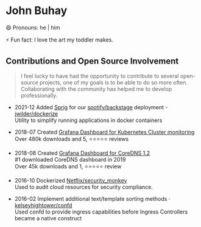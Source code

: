 # John Buhay

😄 Pronouns: he | him

⚡ Fun fact: I love the art my toddler makes.

## Contributions and Open Source Involvement
> I feel lucky to have had the opportunity to contribute to several open-source projects, one of my goals is to be able to do so more often. Collaborating with the community has helped me to develop professionally. 


- 2021-12 Added [Sprig](https://github.com/Masterminds/sprig) for our [spotify/backstage](https://github.com/spotify/backstage) deployment - [jwilder/dockerize](https://github.com/jwilder/dockerize)
<br/> Utility to simplify running applications in docker containers

- 2018-07 Created [Grafana Dashboard for Kubernetes Cluster monitoring](https://grafana.com/grafana/dashboards/7249-kubernetes-cluster/)
<br/> Over 480k downloads and 5, ⭐️⭐️⭐️⭐️⭐️ reviews

- 2018-08 Created [Grafana Dashboard for CoreDNS 1.2](https://grafana.com/grafana/dashboards/7279-coredns/)
<br/> #1 downloaded CoreDNS dashboard in 2019
<br/> Over 45k downloads and 1, ⭐️⭐️⭐️⭐️⭐️ review

- 2016-10 Dockerized [Netflix/security_monkey](https://github.com/Netflix/security_monkey/pull/433)
<br/> Used to audit cloud resources for security compliance.

- 2016-02 Implement additional text/template sorting methods · [kelseyhightower/confd](https://github.com/kelseyhightower/confd/issues/386)
<br/> Used confd to provide ingress capabilities before Ingress Controllers became a native construct

<!--
**johnbuhay/johnbuhay** is a ✨ _special_ ✨ repository because its `README.md` (this file) appears on your GitHub profile.

Here are some ideas to get you started:

- 🔭 I’m currently working on ...
- 🌱 I’m currently learning ...
- 👯 I’m looking to collaborate on ...
- 🤔 I’m looking for help with ...
- 💬 Ask me about ...
- 📫 How to reach me: ...
-->
